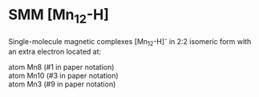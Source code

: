# SMM [Mn<sub>12</sub>-H]

Single-molecule magnetic complexes [Mn<sub>12</sub>-H]<sup>-</sup> in 2:2 isomeric form with an extra electron located at:

   atom Mn8  (#1 in paper notation)   
   atom Mn10 (#3 in paper notation)   
   atom Mn3  (#9 in paper notation)   


